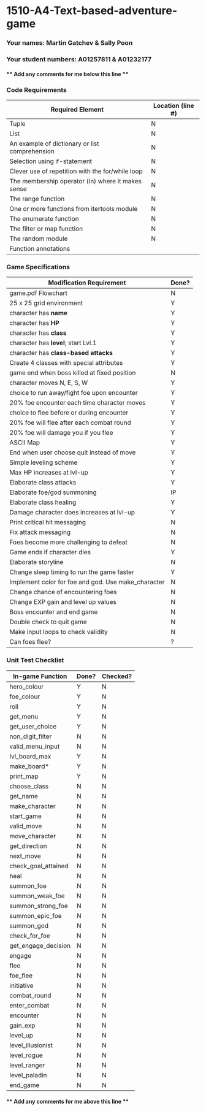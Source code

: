 # 1510-A4-Text-based-adventure-game

### Your names: Martin Gatchev & Sally Poon

### Your student numbers: A01257811 & A01232177

#### ** Add any comments for me below this line **

### Code Requirements

| Required Element                             | Location (line #) |
|       -----                                        | ---   |
| Tuple                                              |   N   |
| List                                               |   N   |
| An example of dictionary or list comprehension     |   N   |
| Selection using if-statement                       |   N   |
| Clever use of repetition with the for/while loop   |   N   |
| The membership operator (in) where it makes sense  |   N   |
| The range function                                 |   N   |
| One or more functions from itertools module        |   N   |
| The enumerate function                             |   N   |
| The filter or map function                         |   N   |
| The random module                                  |   N   |
| Function annotations                               |       |


### Game Specifications

| Modification Requirement                     | Done? |
|       -----                                  | ---   |
| game.pdf Flowchart                           |   N   |
| 25 x 25 grid environment                     |   Y   |
| character has **name**                       |   Y   |
| character has **HP**                         |   Y   |
| character has **class**                      |   Y   |
| character has **level**; start Lvl.1         |   Y   |
| character has **class-based attacks**        |   Y   |
| Create 4 classes with special attributes     |   Y   |
| game end when boss killed at fixed position  |   N   |
| character moves N, E, S, W                   |   Y   |
| choice to run away/fight foe upon encounter  |   Y   |
| 20% foe encounter each time character moves  |   Y   |
| choice to flee before or during encounter    |   Y   |
| 20% foe will flee after each combat round    |   Y   |
| 20% foe will damage you if you flee          |   Y   |
| ASCII Map                                    |   Y   |
| End when user choose quit instead of move    |   Y   |
| Simple leveling scheme                       |   Y   |
| Max HP increases at lvl-up                   |   Y   |
| Elaborate class attacks                      |   Y   |
| Elaborate foe/god summoning                  |   IP  |
| Elaborate class healing                      |   Y   |
| Damage character does increases at lvl-up    |   Y   |
| Print critical hit messaging                 |   N   |
| Fix attack messaging                         |   N   |
| Foes become more challenging to defeat       |   N   |
| Game ends if character dies                  |   Y   |
| Elaborate storyline                          |   N   |
| Change sleep timing to run the game faster   |   Y   |
| Implement color for foe and god. Use make_character    |   N   |
| Change chance of encountering foes           |   N   |
| Change EXP gain and level up values          |   N   |
| Boss encounter and end game                  |   N   |
| Double check to quit game                    |   N   |
| Make input loops to check validity           |   N   |
| Can foes flee?                               |   ?   |


### Unit Test Checklist

| In-game Function                             | Done? | Checked? |
|       -----                                  | ---   |    ---|
| hero_colour                                  |   Y   |   N   |
| foe_colour                                   |   Y   |   N   |
| roll                                         |   Y   |   N   |
| get_menu                                     |   Y   |   N   |
| get_user_choice                              |   Y   |   N   |
| non_digit_filter                             |   N   |   N   |
| valid_menu_input                             |   N   |   N   |
| lvl_board_max                                |   Y   |   N   |
| make_board*                                  |   Y   |   N   |
| print_map                                    |   Y   |   N   |
| choose_class                                 |   N   |   N   |
| get_name                                     |   N   |   N   |
| make_character                               |   N   |   N   |
| start_game                                   |   N   |   N   |
| valid_move                                   |   N   |   N   |
| move_character                               |   N   |   N   |
| get_direction                                |   N   |   N   |
| next_move                                    |   N   |   N   |
| check_goal_attained                          |   N   |   N   |
| heal                                         |   N   |   N   |
| summon_foe                                   |   N   |   N   |
| summon_weak_foe                              |   N   |   N   |
| summon_strong_foe                            |   N   |   N   |
| summon_epic_foe                              |   N   |   N   |
| summon_god                                   |   N   |   N   |
| check_for_foe                                |   N   |   N   |
| get_engage_decision                          |   N   |   N   |
| engage                                       |   N   |   N   |
| flee                                         |   N   |   N   |
| foe_flee                                     |   N   |   N   |
| initiative                                   |   N   |   N   |
| combat_round                                 |   N   |   N   |
| enter_combat                                 |   N   |   N   |
| encounter                                    |   N   |   N   |
| gain_exp                                     |   N   |   N   |
| level_up                                     |   N   |   N   |
| level_illusionist                            |   N   |   N   |
| level_rogue                                  |   N   |   N   |
| level_ranger                                 |   N   |   N   |
| level_paladin                                |   N   |   N   |
| end_game                                     |   N   |   N   |




#### ** Add any comments for me above this line **
